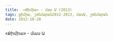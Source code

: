```yaml
---
title:  «Քիմիա» - մաս Ա (2013)
tags: քիմիա, շտեմարան2012-2013, մասԱ, շտեմարան
date: 2012-10-28
---
```



«Քիմիա» - մաս Ա